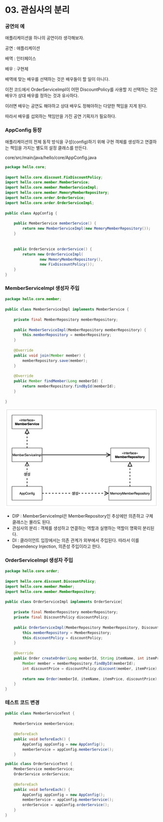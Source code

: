 # 03. 관심사의 분리

### 공연의 예

애플리케이션을 하나의 공연이라 생각해보자. 

공연 : 애플리케이션

배역 : 인터페이스

배우 : 구현체

배역에 맞는 배우를 선택하는 것은 배우들이 할 일이 아니다.

이전 코드에서 OrderServiceImpl이 어떤 DiscountPolicy를 사용할 지 선택하는 것은 배우가 상대 배우를 정하는 것과 유사하다.

이러면 배우는 공연도 해야하고 상대 배우도 정해야하는 다양한 책임을 지게 된다.

따라서 배우를 섭외하는 책임만을 가진 공연 기획자가 필요하다.



### AppConfig 등장

애플리케이션의 전체 동작 방식을 구성(config)하기 위해 구현 객체를 생성하고 연결하는 책임을 가지는 별도의 설정 클래스를 만든다.

core/src/main/java/hello/core/AppConfig.java

```java
package hello.core;

import hello.core.discount.FixDiscountPolicy;
import hello.core.member.MemberService;
import hello.core.member.MemberServiceImpl;
import hello.core.member.MemoryMemberRepository;
import hello.core.order.OrderService;
import hello.core.order.OrderServiceImpl;

public class AppConfig {

    public MemberService memberService() {
        return new MemberServiceImpl(new MemoryMemberRepository());
    }


    public OrderService orderService() {
        return new OrderServiceImpl(
                new MemoryMemberRepository(),
                new FixDiscountPolicy());
    }
}
```



### MemberServiceImpl 생성자 주입

```java
package hello.core.member;

public class MemberServiceImpl implements MemberService {

    private final MemberRepository memberRepository;

    public MemberServiceImpl(MemberRepository memberRepository) {
        this.memberRepository = memberRepository;
    }

    @Override
    public void join(Member member) {
        memberRepository.save(member);
    }

    @Override
    public Member findMember(Long memberId) {
        return memberRepository.findById(memberId);
    }

}
```

![image-20220205152449210](../images/image-20220205152449210.png)

* DIP : MemberServiceImpl은 MemberRepository인 추상에만 의존하고 구체 클래스는 몰라도 된다.
* 관심사의 분리 : 객체를 생성하고 연결하는 역할과 실행하는 역할이 명확히 분리된다.
* DI : 클라이언트 입장에서는 의존 관계가 외부에서 주입된다. 따라서 이를 Dependency Injection, 의존성 주입이라고 한다.



### OrderServiceImpl 생성자 주입

```java
package hello.core.order;

import hello.core.discount.DiscountPolicy;
import hello.core.member.Member;
import hello.core.member.MemberRepository;

public class OrderServiceImpl implements OrderService{

    private final MemberRepository memberRepository;
    private final DiscountPolicy discountPolicy;

    public OrderServiceImpl(MemberRepository MemberRepository, DiscountPolicy discountPolicy) {
        this.memberRepository = MemberRepository;
        this.discountPolicy = discountPolicy;
    }

    @Override
    public Order createOrder(Long memberId, String itemName, int itemPrice) {
        Member member = memberRepository.findById(memberId);
        int discountPrice = discountPolicy.discount(member, itemPrice);

        return new Order(memberId, itemName, itemPrice, discountPrice);
    }
}
```



### 테스트 코드 변경

``` java
public class MemberServiceTest {

    MemberService memberService;

    @BeforeEach
    public void beforeEach() {
        AppConfig appConfig = new AppConfig();
        memberService = appConfig.memberService();
    }
```

```java
public class OrderServiceTest {
    MemberService memberService;
    OrderService orderService;

    @BeforeEach
    public void beforeEach() {
        AppConfig appConfig = new AppConfig();
        memberService = appConfig.memberService();
        orderService = appConfig.orderService();
    }
}
```

